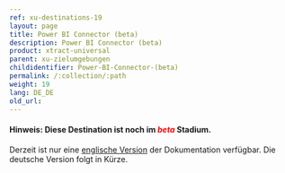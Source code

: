 ```yaml
---
ref: xu-destinations-19
layout: page
title: Power BI Connector (beta)
description: Power BI Connector (beta)
product: xtract-universal
parent: xu-zielumgebungen
childidentifier: Power-BI-Connector-(beta)
permalink: /:collection/:path
weight: 19
lang: DE_DE
old_url: 
---
```


#### Hinweis: Diese Destination ist noch im *<span style="color:red">beta</span>* Stadium.<br>

Derzeit ist nur eine [englische Version](https://help.theobald-software.com/en/xtract-universal/xu-destinations/Power-BI-Connector-(beta)) der Dokumentation verfügbar. Die deutsche Version folgt in Kürze.



